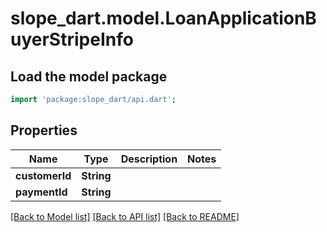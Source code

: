 # slope_dart.model.LoanApplicationBuyerStripeInfo

## Load the model package
```dart
import 'package:slope_dart/api.dart';
```

## Properties
Name | Type | Description | Notes
------------ | ------------- | ------------- | -------------
**customerId** | **String** |  | 
**paymentId** | **String** |  | 

[[Back to Model list]](../README.md#documentation-for-models) [[Back to API list]](../README.md#documentation-for-api-endpoints) [[Back to README]](../README.md)


